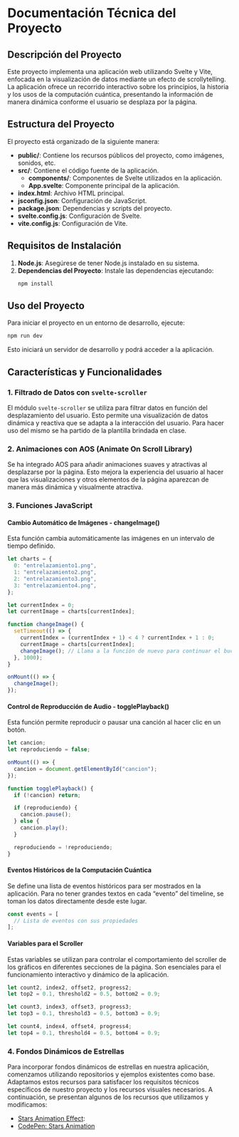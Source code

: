 # Documentación Técnica del Proyecto

## Descripción del Proyecto
Este proyecto implementa una aplicación web utilizando Svelte y Vite, enfocada en la visualización de datos mediante un efecto de scrollytelling. La aplicación ofrece un recorrido interactivo sobre los principios, la historia y los usos de la computación cuántica, presentando la información de manera dinámica conforme el usuario se desplaza por la página.

## Estructura del Proyecto
El proyecto está organizado de la siguiente manera:

- **public/**: Contiene los recursos públicos del proyecto, como imágenes, sonidos, etc.
- **src/**: Contiene el código fuente de la aplicación.
  - **components/**: Componentes de Svelte utilizados en la aplicación.
  - **App.svelte**: Componente principal de la aplicación.
- **index.html**: Archivo HTML principal.
- **jsconfig.json**: Configuración de JavaScript.
- **package.json**: Dependencias y scripts del proyecto.
- **svelte.config.js**: Configuración de Svelte.
- **vite.config.js**: Configuración de Vite.

## Requisitos de Instalación
1. **Node.js**: Asegúrese de tener Node.js instalado en su sistema.
2. **Dependencias del Proyecto**: Instale las dependencias ejecutando:
   ```bash
   npm install
   ```

## Uso del Proyecto
Para iniciar el proyecto en un entorno de desarrollo, ejecute:
```bash
npm run dev
```
Esto iniciará un servidor de desarrollo y podrá acceder a la aplicación.

## Características y Funcionalidades

### 1. Filtrado de Datos con `svelte-scroller`
El módulo `svelte-scroller` se utiliza para filtrar datos en función del desplazamiento del usuario. Esto permite una visualización de datos dinámica y reactiva que se adapta a la interacción del usuario. Para hacer uso del mismo se ha partido de la plantilla brindada en clase.


### 2. Animaciones con AOS (Animate On Scroll Library)
Se ha integrado AOS para añadir animaciones suaves y atractivas al desplazarse por la página. Esto mejora la experiencia del usuario al hacer que las visualizaciones y otros elementos de la página aparezcan de manera más dinámica y visualmente atractiva.


### 3. Funciones JavaScript

#### Cambio Automático de Imágenes - changeImage()
Esta función cambia automáticamente las imágenes en un intervalo de tiempo definido.

```javascript
let charts = {
  0: "entrelazamiento1.png",
  1: "entrelazamiento2.png",
  2: "entrelazamiento3.png",
  3: "entrelazamiento4.png",
};

let currentIndex = 0;
let currentImage = charts[currentIndex];

function changeImage() {
  setTimeout(() => {
    currentIndex = (currentIndex + 1) < 4 ? currentIndex + 1 : 0;
    currentImage = charts[currentIndex];
    changeImage(); // Llama a la función de nuevo para continuar el bucle
  }, 1000);
}

onMount(() => {
  changeImage();
});
```

#### Control de Reproducción de Audio - togglePlayback()
Esta función permite reproducir o pausar una canción al hacer clic en un botón.

```javascript
let cancion;
let reproduciendo = false;

onMount(() => {
  cancion = document.getElementById("cancion");
});

function togglePlayback() {
  if (!cancion) return;

  if (reproduciendo) {
    cancion.pause();
  } else {
    cancion.play();
  }

  reproduciendo = !reproduciendo;
}
```

#### Eventos Históricos de la Computación Cuántica 
Se define una lista de eventos históricos para ser mostrados en la aplicación. Para no tener grandes textos en cada “evento” del timeline, se toman los datos directamente desde este lugar.

```javascript
const events = [
  // Lista de eventos con sus propiedades
];
```

#### Variables para el Scroller
Estas variables se utilizan para controlar el comportamiento del scroller de los gráficos en diferentes secciones de la página. Son esenciales para el funcionamiento interactivo y dinámico de la aplicación.

```javascript
let count2, index2, offset2, progress2;
let top2 = 0.1, threshold2 = 0.5, bottom2 = 0.9;

let count3, index3, offset3, progress3;
let top3 = 0.1, threshold3 = 0.5, bottom3 = 0.9;

let count4, index4, offset4, progress4;
let top4 = 0.1, threshold4 = 0.5, bottom4 = 0.9;
```

### 4. Fondos Dinámicos de Estrellas
Para incorporar fondos dinámicos de estrellas en nuestra aplicación, comenzamos utilizando repositorios y ejemplos existentes como base. Adaptamos estos recursos para satisfacer los requisitos técnicos específicos de nuestro proyecto y los recursos visuales necesarios. A continuación, se presentan algunos de los recursos que utilizamos y modificamos:

- [Stars Animation Effect](https://github.com/kaizhelam/stars-animation-effect/): 
- [CodePen: Stars Animation](https://codepen.io/sarazond/pen/LYGbwj)

